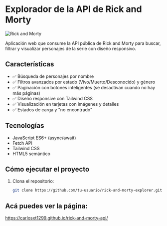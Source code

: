 # Explorador de la API de Rick and Morty

![Rick and Morty](https://img.freepik.com/vector-premium/estilo-dibujos-animados-rick-morty_18591-58468.jpg)

Aplicación web que consume la API pública de Rick and Morty para buscar, filtrar y visualizar personajes de la serie con diseño responsivo.

## Características

- ✅ Búsqueda de personajes por nombre
- ✅ Filtros avanzados por estado (Vivo/Muerto/Desconocido) y género
- ✅ Paginación con botones inteligentes (se desactivan cuando no hay más páginas)
- ✅ Diseño responsive con Tailwind CSS
- ✅ Visualización en tarjetas con imágenes y detalles
- ✅ Estados de carga y "no encontrado"

## Tecnologías

- JavaScript ES6+ (async/await)
- Fetch API
- Tailwind CSS
- HTML5 semántico

## Cómo ejecutar el proyecto

1. Clona el repositorio:
   ```bash
   git clone https://github.com/tu-usuario/rick-and-morty-explorer.git

## Acá puedes ver la página:
https://carlosxt1299.github.io/rick-and-morty-api/
